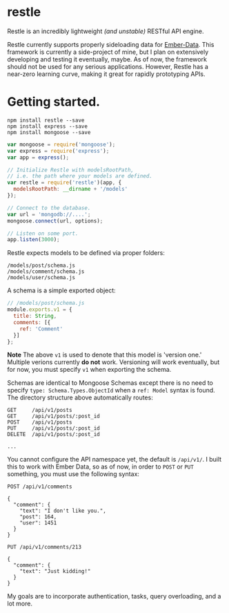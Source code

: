 restle
======

Restle is an incredibly lightweight *(and unstable)* RESTful API engine.

Restle currently supports properly sideloading data for [Ember-Data](http://emberjs.com/api/data/).
This framework is currently a side-project of mine, but I plan on extensively developing
and testing it eventually, maybe. As of now, the framework should not be used for any serious applications. However, 
Restle has a near-zero learning curve, making it great for rapidly prototyping APIs.

Getting started.
====

```
npm install restle --save
npm install express --save
npm install mongoose --save
```

```javascript
var mongoose = require('mongoose');
var express = require('express');
var app = express();

// Initialize Restle with modelsRootPath,
// i.e. the path where your models are defined.
var restle = require('restle')(app, {
  modelsRootPath: __dirname + '/models'
});

// Connect to the database.
var url = 'mongodb://....';
mongoose.connect(url, options);

// Listen on some port.
app.listen(3000);
```

Restle expects models to be defined via proper folders:

```
/models/post/schema.js
/models/comment/schema.js
/models/user/schema.js
```

A schema is a simple exported object:

```javascript
// /models/post/schema.js
module.exports.v1 = {
  title: String,
  comments: [{
    ref: 'Comment'
  }]
};
```

**Note** The above `v1` is used to denote that this model is 'version one.' Multiple
verions currently **do not** work. Versioning will work eventually, but for now, you
must specify `v1` when exporting the schema.

Schemas are identical to Mongoose Schemas except there is no need to specify
`type: Schema.Types.ObjectId` when a `ref: Model` syntax is found. The directory
structure above automatically routes:

```
GET     /api/v1/posts
GET     /api/v1/posts/:post_id
POST    /api/v1/posts
PUT     /api/v1/posts/:post_id
DELETE  /api/v1/posts/:post_id

...
```

You cannot configure the API namespace yet, the default is `/api/v1/`. I built this to work with Ember Data, so as of now, in order to `POST` or `PUT` something,
you must use the following syntax:

```
POST /api/v1/comments

{
  "comment": {
    "text": "I don't like you.",
    "post": 164,
    "user": 1451
  }
}

PUT /api/v1/comments/213

{
  "comment": {
    "text": "Just kidding!"
  }
}
```

My goals are to incorporate authentication, tasks, query overloading, and a lot more.